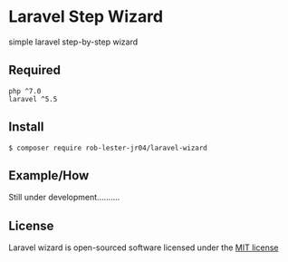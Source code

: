 # Laravel Step Wizard

simple laravel step-by-step wizard

## Required

    php ^7.0
    laravel ^5.5

## Install

    $ composer require rob-lester-jr04/laravel-wizard

## Example/How

Still under development..........

## License

Laravel wizard is open-sourced software licensed under the [MIT license](https://opensource.org/licenses/MIT)